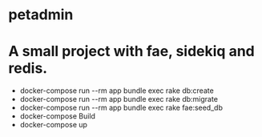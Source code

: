 # petadmin

# A small project with fae, sidekiq and redis.

* docker-compose run --rm app bundle exec rake db:create
* docker-compose run --rm app bundle exec rake db:migrate
* docker-compose run --rm app bundle exec rake fae:seed_db
* docker-compose Build
* docker-compose up
